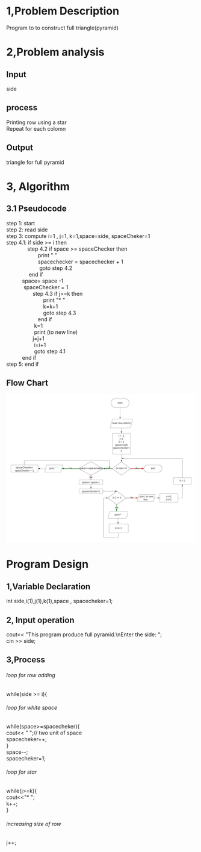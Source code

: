# 1,Problem Description
Program to to construct full triangle(pyramid)
# 2,Problem analysis
## Input 
side
## process
Printing row using a star</br>
Repeat for each colomn 
## Output
triangle for full pyramid 
# 3, Algorithm 
## 3.1 Pseudocode
step 1: start </br>
step 2: read side </br>
step 3: compute i=1 , j=1, k=1,space=side, spaceCheker=1 </br>
step 4.1: if side >= i then </br>
&emsp;&emsp;&emsp;&emsp;step 4.2 if space >= spaceChecker then </br>
&emsp;&emsp;&emsp;&emsp;&emsp;&emsp;print "   " </br>
&emsp;&emsp;&emsp;&emsp;&emsp;&emsp;spacechecker = spacechecker + 1 </br>
&emsp;&emsp;&emsp;&emsp;&emsp;&emsp; goto step 4.2 </br>
&emsp;&emsp;&emsp;&emsp; end if </br>
&emsp;&emsp;&emsp;space= space -1 </br>
&emsp;&emsp;&emsp; spaceChecker = 1 </br>
&emsp;&emsp;&emsp;&emsp;&emsp;step 4.3 if j>=k then </br>
&emsp;&emsp;&emsp;&emsp;&emsp;&emsp;&emsp;print "*  " </br>
&emsp;&emsp;&emsp;&emsp;&emsp;&emsp;&emsp;k=k+1 </br>
&emsp;&emsp;&emsp;&emsp;&emsp;&emsp;&emsp;goto step 4.3 </br>
&emsp;&emsp;&emsp;&emsp;&emsp;&emsp;end if </br>
&emsp;&emsp;&emsp;&emsp;&emsp; k=1 </br>
&emsp;&emsp;&emsp;&emsp;&emsp; print (to new line) </br>
&emsp;&emsp;&emsp;&emsp;&emsp;j=j+1 </br>
&emsp;&emsp;&emsp;&emsp;&emsp; i=i+1 </br>
&emsp;&emsp;&emsp;&emsp;&emsp; goto step 4.1 </br>
&emsp;&emsp;&emsp;end if </br>
step 5: end if </br>
## Flow Chart
<img src="Flowcharts.jpeg"> </br>
# Program Design
## 1,Variable Declaration
int side,i(1),j(1),k(1),space , spacecheker=1;
## 2, Input operation
cout<< "This program produce full pyramid.\nEnter the side: "; </br>
cin >> side;
## 3,Process
###### loop for row adding 
while(side >= i){
###### loop for white space
while(space>=spacecheker){</br>
            cout<< "  ";// two unit of space</br>
            spacecheker++;</br>
        }</br>
        space--;</br>
        spacecheker=1;</br>
###### loop for star 
 while(j>=k){</br>
            cout<<"*   ";</br>
            k++;</br>
        }</br>
###### increasing size of row
j++;</br>
